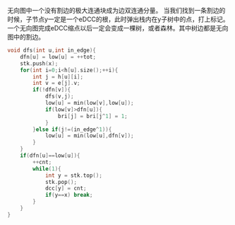 无向图中一个没有割边的极大连通块成为边双连通分量。
当我们找到一条割边的时候，子节点y一定是一个eDCC的根，此时弹出栈内在y子树中的点，打上标记。
一个无向图完成eDCC缩点以后一定会变成一棵树，或者森林。其中树边都是无向图中的割边。
```cpp
void dfs(int u,int in_edge){
    dfn[u] = low[u] = ++tot;
    stk.push(x);
    for(int i=0;i<h[u].size();++i){
        int j = h[u][i];
        int v = e[j].v;
        if(!dfn[v]){
            dfs(v,j);
            low[u] = min(low[v],low[u]);
            if(low[v]>dfn[u]){
                bri[j] = bri[j^1] = 1;
            }
        }else if(j!=(in_edge^1)){
            low[u] = min(low[u],dfn[v]);
        }
    }
    if(dfn[u]==low[u]){
	    ++cnt;
	    while(1){
		    int y = stk.top();
		    stk.pop();
		    dcc[y] = cnt;
		    if(y==x) break;
	    }
    }
}
```